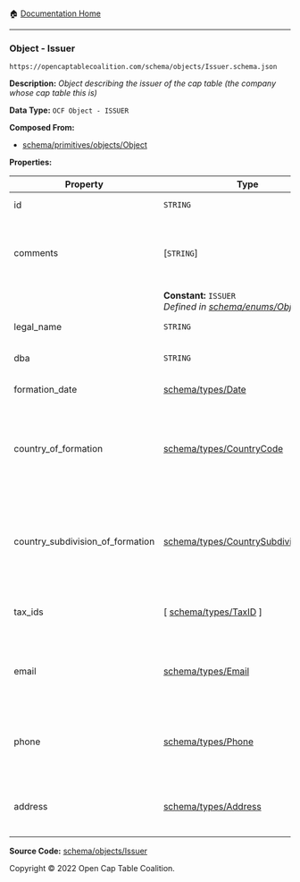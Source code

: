 :house: [Documentation Home](../../../README.md)

---

### Object - Issuer

`https://opencaptablecoalition.com/schema/objects/Issuer.schema.json`

**Description:** _Object describing the issuer of the cap table (the company whose cap table this is)_

**Data Type:** `OCF Object - ISSUER`

**Composed From:**

- [schema/primitives/objects/Object](../primitives/objects/Object.md)

**Properties:**

| Property                         | Type                                                                                      | Description                                                                     | Required   |
| -------------------------------- | ----------------------------------------------------------------------------------------- | ------------------------------------------------------------------------------- | ---------- |
| id                               | `STRING`                                                                                  | Identifier for the object                                                       | `REQUIRED` |
| comments                         | [`STRING`]                                                                                | Unstructured text comments related to and stored for the object                 | -          |
|                                  | **Constant:** `ISSUER`</br>_Defined in [schema/enums/ObjectType](../enums/ObjectType.md)_ | Object type field                                                               | -          |
| legal_name                       | `STRING`                                                                                  | Legal name of the issuer                                                        | `REQUIRED` |
| dba                              | `STRING`                                                                                  | Doing Business As name                                                          | -          |
| formation_date                   | [schema/types/Date](../types/Date.md)                                                     | Date of formation                                                               | `REQUIRED` |
| country_of_formation             | [schema/types/CountryCode](../types/CountryCode.md)                                       | The country where the issuer company was legally formed (ISO 3166-1 alpha-2)    | `REQUIRED` |
| country_subdivision_of_formation | [schema/types/CountrySubdivisionCode](../types/CountrySubdivisionCode.md)                 | The state, province, or subdivision where the issuer company was legally formed | -          |
| tax_ids                          | [ [schema/types/TaxID](../types/TaxID.md) ]                                               | The tax ids for this issuer company                                             | -          |
| email                            | [schema/types/Email](../types/Email.md)                                                   | A work email that the issuer company can be reached at                          | -          |
| phone                            | [schema/types/Phone](../types/Phone.md)                                                   | A phone number that the issuer company can be reached at                        | -          |
| address                          | [schema/types/Address](../types/Address.md)                                               | The headquarters address of the issuing company                                 | -          |

**Source Code:** [schema/objects/Issuer](../../../../schema/objects/Issuer.schema.json)

Copyright © 2022 Open Cap Table Coalition.
